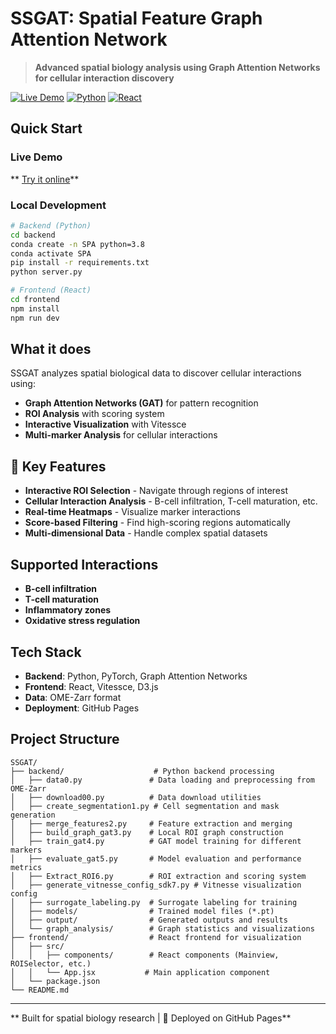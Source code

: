 #  SSGAT: Spatial Feature Graph Attention Network

> **Advanced spatial biology analysis using Graph Attention Networks for cellular interaction discovery**

[![Live Demo](https://img.shields.io/badge/Live%20Demo-Online-brightgreen)](https://hosseinfatho.github.io/SSGAT/)
[![Python](https://img.shields.io/badge/Python-3.8+-blue.svg)](https://python.org)
[![React](https://img.shields.io/badge/React-18+-61dafb.svg)](https://reactjs.org)

##  Quick Start

### Live Demo
** [Try it online](https://hosseinfatho.github.io/SSGAT/)**

### Local Development
```bash
# Backend (Python)
cd backend
conda create -n SPA python=3.8
conda activate SPA
pip install -r requirements.txt
python server.py

# Frontend (React)
cd frontend
npm install
npm run dev
```

##  What it does

SSGAT analyzes spatial biological data to discover cellular interactions using:

- **Graph Attention Networks (GAT)** for pattern recognition
- **ROI Analysis** with scoring system
- **Interactive Visualization** with Vitessce
- **Multi-marker Analysis** for cellular interactions

## 🔬 Key Features

- **Interactive ROI Selection** - Navigate through regions of interest
- **Cellular Interaction Analysis** - B-cell infiltration, T-cell maturation, etc.
- **Real-time Heatmaps** - Visualize marker interactions
- **Score-based Filtering** - Find high-scoring regions automatically
- **Multi-dimensional Data** - Handle complex spatial datasets

##  Supported Interactions

- **B-cell infiltration**
- **T-cell maturation** 
- **Inflammatory zones**
- **Oxidative stress regulation**

##  Tech Stack

- **Backend**: Python, PyTorch, Graph Attention Networks
- **Frontend**: React, Vitessce, D3.js
- **Data**: OME-Zarr format
- **Deployment**: GitHub Pages

##  Project Structure

```
SSGAT/
├── backend/                    # Python backend processing
│   ├── data0.py               # Data loading and preprocessing from OME-Zarr
│   ├── download00.py          # Data download utilities
│   ├── create_segmentation1.py # Cell segmentation and mask generation
│   ├── merge_features2.py     # Feature extraction and merging
│   ├── build_graph_gat3.py    # Local ROI graph construction
│   ├── train_gat4.py          # GAT model training for different markers
│   ├── evaluate_gat5.py       # Model evaluation and performance metrics
│   ├── Extract_ROI6.py        # ROI extraction and scoring system
│   ├── generate_vitnesse_config_sdk7.py # Vitnesse visualization config
│   ├── surrogate_labeling.py  # Surrogate labeling for training
│   ├── models/                # Trained model files (*.pt)
│   ├── output/                # Generated outputs and results
│   └── graph_analysis/        # Graph statistics and visualizations
├── frontend/                  # React frontend for visualization
│   ├── src/
│   │   ├── components/        # React components (Mainview, ROISelector, etc.)
│   │   └── App.jsx           # Main application component
│   └── package.json
└── README.md
```

---

** Built for spatial biology research | 🚀 Deployed on GitHub Pages**
